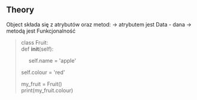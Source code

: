 ## Theory

Object składa się z atrybutów oraz metod:
-> atrybutem jest Data - dana
-> metodą jest Funkcjonalność

>   class Fruit:<br>
>       def __init__(self):<br>
>           <p style='margin-left: 20px;'>self.name = 'apple'</p>
>           self.colour = 'red'
>   
>   my_fruit = Fruit()<br>
>   print(my_fruit.colour)<br>


